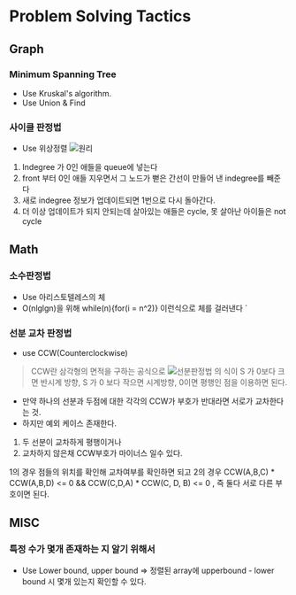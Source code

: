 # Problem Solving Tactics

## Graph

### Minimum Spanning Tree

- Use Kruskal's algorithm.
- Use Union & Find

### 사이클 판정법

- Use 위상정렬
![원리](https://codingdog.tistory.com/entry/%EC%96%B4%EB%96%BB%EA%B2%8C-%EC%9C%84%EC%83%81-%EC%A0%95%EB%A0%AC%EC%9D%84-%EC%9D%B4%EC%9A%A9%ED%95%98%EB%A9%B4-%EA%B7%B8%EB%9E%98%ED%94%84-%EC%82%AC%EC%9D%B4%ED%81%B4%EC%9D%B4-%EC%9E%88%EB%8A%94%EC%A7%80-%ED%8C%90%EB%8B%A8%ED%95%A0%EA%B9%8C%EC%9A%94)
1. Indegree 가 0인 애들을 queue에 넣는다
2. front 부터 0인 애들 지우면서 그 노드가 뻗은 간선이 만들어 낸 indegree를 빼준다
3. 새로 indegree 정보가 업데이트되면 1번으로 다시 돌아간다.
4. 더 이상 업데이트가 되지 안되는데 살아있는 애들은 cycle, 못 살아난 아이들은 not cycle

## Math

### 소수판정법

- Use 아리스토텔레스의 체
- O(nlglgn)을 위해 while(n){for(i = n^2)} 이런식으로 체를 걸러낸다
`
### 선분 교차 판정법

- use CCW(Counterclockwise)
> CCW란 삼각형의 면적을 구하는 공식으로
![선분판정법](https://t1.daumcdn.net/cfile/tistory/99AE303359DB53141F)
의 식이 S 가 0보다 크면 반시계 방향, S 가 0 보다 작으면 시계방향, 0이면 평행인 점을 이용하면 된다.

- 만약 하나의 선분과 두점에 대한 각각의 CCW가 부호가 반대라면 서로가 교차한다는 것.
- 하지만 예외 케이스 존재한다.
1.  두 선분이 교차하게 평행이거나 
2. 교차하지 않은채 CCW부호가 마이너스 일수 있다.

1의 경우 점들의 위치를 확인해 교차여부를 확인하면 되고
2의 경우 CCW(A,B,C) * CCW(A,B,D) <= 0 && CCW(C,D,A) * CCW(C, D, B) <= 0 , 즉 둘다 서로 다른 부호이면 된다. 

## MISC

### 특정 수가 몇개 존재하는 지 알기 위해서 
- Use Lower bound, upper bound
=> 정렬된 array에 upperbound - lower bound 시 몇개 있는지 확인할 수 있다. 



